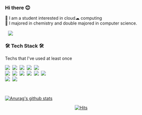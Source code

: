 ### Hi there 😊 

💬 I am a student interested in cloud☁ computing
<br>
💬 I majored in chemistry and double majored in computer science.
<br>
<br>
<a href="https://nayoungs.tistory.com/"><img src="http://img.shields.io/badge/-Tech Blog-000000?style=flat&logo=tistory" style="height : auto; margin-left : 10px; margin-right : 10px;"/></a>

<h3 align="left">🛠 Tech Stack 🛠</h3>

<p align="left"> Techs that I've used at least once </p>

<p align="left">
  <img src="https://img.shields.io/badge/Python-3766AB?style=flat-square&logo=Python&logoColor=white"/></a>&nbsp 
  <img src="https://img.shields.io/badge/Java-007396?style=flat-square&logo=Java&logoColor=white"/></a>&nbsp 
  <img src="https://img.shields.io/badge/C++-00599C?style=flat-square&logo=C%2B%2B&logoColor=white"/></a>&nbsp 
  <img src="https://img.shields.io/badge/android-476600?style=flat-square&logo=Android&logoColor=white"/></a>&nbsp
  <img src="https://img.shields.io/badge/SpringBoot-6DB33F?style=flat-square&logo=Spring&logoColor=white"/></a>&nbsp 
  <br>
  <img src="https://img.shields.io/badge/Linux-E6B91E?style=flat-square&logo=Linux&logoColor=white""/></a>&nbsp  
  <img src="https://img.shields.io/badge/aws-333664?style=flat-square&logo=amazon-aws&logoColor=white"/></a>&nbsp 
  <img src="https://img.shields.io/badge/Ansible-000000?style=flat-square&logo=Ansible&logoColor=white""/></a>&nbsp
  <img src="https://img.shields.io/badge/Terraform-844FBA?style=flat-square&logo=Terraform&logoColor=white""/></a>&nbsp
  <img src="https://img.shields.io/badge/Docker-2496ED?style=flat-square&logo=Docker&logoColor=white""/></a>&nbsp
  <img src="https://img.shields.io/badge/Kubernetes-3371E3?style=flat-square&logo=Kubernetes&logoColor=white""/></a>&nbsp
  <br>
  <img src="https://img.shields.io/badge/Jenkins-FFFED7?style=flat-square&logo=Jenkins&logoColor=Black""/></a>&nbsp
  <img src="https://img.shields.io/badge/ArgoCD-EBF7FF?style=flat-square&logo=Argo&logoColor=Black""/></a>&nbsp
</p>
<br>

<!--
**na3150/na3150** is a ✨ _special_ ✨ repository because its `README.md` (this file) appears on your GitHub profile.

Here are some ideas to get you started:

- 🔭 I’m currently working on ...
- 🌱 I’m currently learning ...
- 👯 I’m looking to collaborate on ...
- 🤔 I’m looking for help with ...
- 💬 Ask me about ...
- 📫 How to reach me: ...
- 😄 Pronouns: ...
- ⚡ Fun fact: ...
-->



[![Anurag's github stats](https://github-readme-stats.vercel.app/api?username=na3150)](https://github.com/anuraghazra/github-readme-stats)

<div align=center>
	
 [![Hits](https://hits.seeyoufarm.com/api/count/incr/badge.svg?url=https%3A%2F%2Fgithub.com%2Fna3150)](https://hits.seeyoufarm.com) 
	
  </div>
